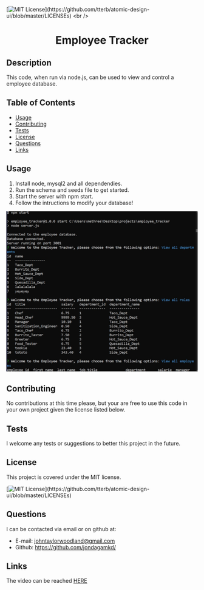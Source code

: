 [![MIT License](https://img.shields.io/apm/l/atomic-design-ui.svg?)](https://github.com/tterb/atomic-design-ui/blob/master/LICENSEs)
<br />
<p align="center">
  <h1 align="center">Employee Tracker</h1>
</p>

## Description 

This code, when run via node.js, can be used to view and control a employee database.


## Table of Contents

* [Usage](#usage)
* [Contributing](#contributing)
* [Tests](#tests)
* [License](#license)
* [Questions](#questions)
* [Links](#links)


## Usage 

1. Install node, mysql2 and all dependendies.
2. Run the schema and seeds file to get started.
3. Start the server with npm start.
4. Follow the intructions to modify your database!

[![screenshot](./assets/img/employee_tracker.jpg)](https://watch.screencastify.com/v/xTmfOzeu6L1ZipZpkeUK)


## Contributing

No contributions at this time please, but your are free to use this code in your own project given the license listed below.


## Tests

I welcome any tests or suggestions to better this project in the future.


## License

This project is covered under the MIT license.

[![MIT License](https://img.shields.io/apm/l/atomic-design-ui.svg?)](https://github.com/tterb/atomic-design-ui/blob/master/LICENSEs)


## Questions

I can be contacted via email or on github at:

* E-mail: johntaylorwoodland@gmail.com
* Github: https://github.com/jondagamkd/

## Links

The video can be reached [HERE](https://watch.screencastify.com/v/xTmfOzeu6L1ZipZpkeUK)


